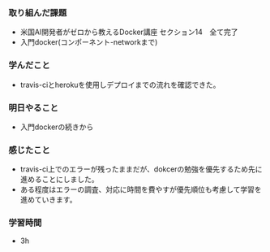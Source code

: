### 取り組んだ課題
- 米国AI開発者がゼロから教えるDocker講座 セクション14　全て完了
- 入門docker(コンポーネント-networkまで)

### 学んだこと
- travis-ciとherokuを使用しデプロイまでの流れを確認できた。

### 明日やること
- 入門dockerの続きから

### 感じたこと
- travis-ci上でのエラーが残ったままだが、dokcerの勉強を優先するため先に進めることにしました。
- ある程度はエラーの調査、対応に時間を費やすが優先順位も考慮して学習を進めていきます。


### 学習時間
- 3h